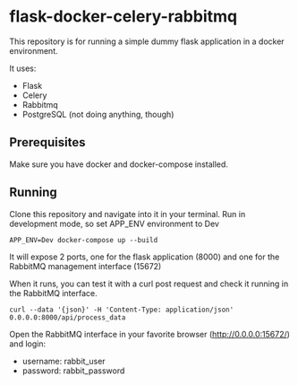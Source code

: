 # flask-docker-celery-rabbitmq

This repository is for running a simple dummy flask application in a docker environment.

It uses:
- Flask
- Celery
- Rabbitmq
- PostgreSQL (not doing anything, though)


## Prerequisites
Make sure you have docker and docker-compose installed.

## Running
Clone this repository and navigate into it in your terminal.
Run in development mode, so set APP_ENV environment to Dev

    APP_ENV=Dev docker-compose up --build
    
It will expose 2 ports, one for the flask application (8000) and one for the RabbitMQ management interface (15672)

When it runs, you can test it with a curl post request and check it running in the RabbitMQ interface.

    curl --data '{json}' -H 'Content-Type: application/json' 0.0.0.0:8000/api/process_data

Open the RabbitMQ interface in your favorite browser (http://0.0.0.0:15672/) and login:
- username: rabbit_user
- password: rabbit_password
